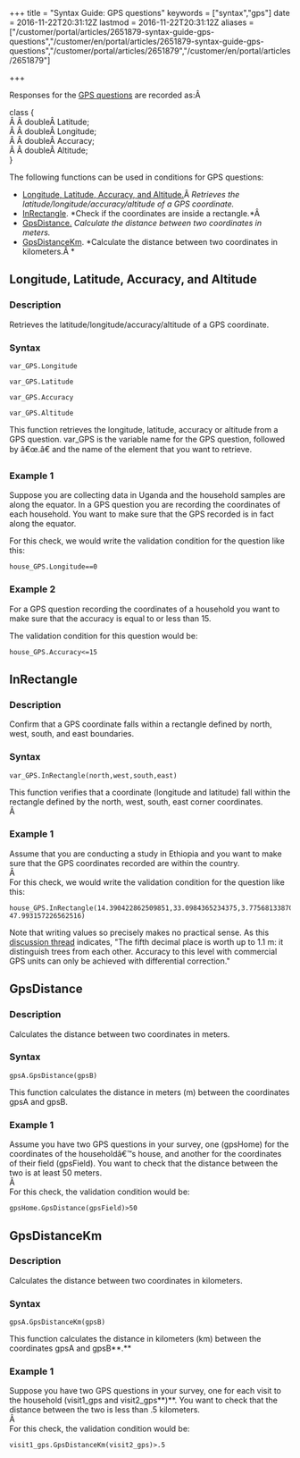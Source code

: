 ﻿+++
title = "Syntax Guide: GPS questions"
keywords = ["syntax","gps"]
date = 2016-11-22T20:31:12Z
lastmod = 2016-11-22T20:31:12Z
aliases = ["/customer/portal/articles/2651879-syntax-guide-gps-questions","/customer/en/portal/articles/2651879-syntax-guide-gps-questions","/customer/portal/articles/2651879","/customer/en/portal/articles/2651879"]

+++

Responses for the [GPS questions](/questionnaire-designer/gps-question)
are recorded as:Â   
  
class {  
Â Â doubleÂ Latitude;  
Â Â doubleÂ Longitude;  
Â Â doubleÂ Accuracy;  
Â Â doubleÂ Altitude;  
}  
  
The following functions can be used in conditions for GPS questions:

-   [Longitude, Latitude, Accuracy, and Altitude.](#retrieve)Â *Retrieves
    the latitude/longitude/accuracy/altitude of a GPS coordinate.*
-   [InRectangle](#InRectangle). *Check if the coordinates are inside a
    rectangle.*Â 
-   [GpsDistance.](#GPSDistance) *Calculate the distance between two
    coordinates in meters.*
-   [GpsDistanceKm](#GPSDistanceKm). *Calculate the distance between two
    coordinates in kilometers.Â *

 <span id="retrieve"></span>Longitude, Latitude, Accuracy, and Altitude
-----------------------------------------------------------------------

### Description

Retrieves the latitude/longitude/accuracy/altitude of a GPS coordinate.

### Syntax

    var_GPS.Longitude

    var_GPS.Latitude

    var_GPS.Accuracy

    var_GPS.Altitude

  
This function retrieves the longitude, latitude, accuracy or altitude
from a GPS question. var\_GPS is the variable name for the GPS question,
followed by â€œ.â€ and the name of the element that you want to retrieve.

### Example 1

Suppose you are collecting data in Uganda and the household samples are
along the equator. In a GPS question you are recording the coordinates
of each household. You want to make sure that the GPS recorded is in
fact along the equator.  
  
For this check, we would write the validation condition for the question
like this:

    house_GPS.Longitude==0

### Example 2

For a GPS question recording the coordinates of a household you want to
make sure that the accuracy is equal to or less than 15.  
  
The validation condition for this question would be:

    house_GPS.Accuracy<=15

 <span id="InRectangle"></span>InRectangle
------------------------------------------

### Description

Confirm that a GPS coordinate falls within a rectangle defined by north,
west, south, and east boundaries.

### Syntax

    var_GPS.InRectangle(north,west,south,east)

This function verifies that a coordinate (longitude and latitude) fall
within the rectangle defined by the north, west, south, east corner
coordinates.  
Â 

### Example 1

Assume that you are conducting a study in Ethiopia and you want to make
sure that the GPS coordinates recorded are within the country.  
Â   
For this check, we would write the validation condition for the question
like this:

    house_GPS.InRectangle(14.390422862509851,33.0984365234375,3.7756813387012143, 47.993157226562516)

Note that writing values so precisely makes no practical sense. As this
[discussion
thread](http://gis.stackexchange.com/questions/8650/measuring-accuracy-of-latitude-and-longitude/8674#8674)
indicates, "The fifth decimal place is worth up to 1.1 m: it distinguish
trees from each other. Accuracy to this level with commercial GPS units
can only be achieved with differential correction."

  <span id="GPSDistance"></span>GpsDistance
------------------------------------------

### Description

Calculates the distance between two coordinates in meters.

### Syntax

    gpsA.GpsDistance(gpsB)

This function calculates the distance in meters (m) between the
coordinates gpsA and gpsB.

###  Example 1

Assume you have two GPS questions in your survey, one (gpsHome) for the
coordinates of the householdâ€™s house, and another for the coordinates of
their field (gpsField). You want to check that the distance between the
two is at least 50 meters.  
Â   
For this check, the validation condition would be:

    gpsHome.GpsDistance(gpsField)>50

 <span id="GPSDistanceKm"></span>GpsDistanceKm
----------------------------------------------

### Description

Calculates the distance between two coordinates in kilometers.

### Syntax

    gpsA.GpsDistanceKm(gpsB)

This function calculates the distance in kilometers (km) between the
coordinates gpsA and gpsB**.**

### Example 1

Suppose you have two GPS questions in your survey, one for each visit to
the household (visit1\_gps and visit2\_gps**)**. You want to check that
the distance between the two is less than .5 kilometers.  
Â   
For this check, the validation condition would be:

    visit1_gps.GpsDistanceKm(visit2_gps)>.5
